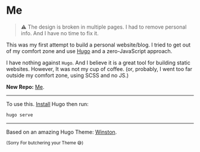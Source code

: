 # Me

> :warning: The design is broken in multiple pages. I had to remove personal info. And I have no time to fix it.

This was my first attempt to build a personal website/blog. I tried to get out of my comfort zone and use [Hugo](https://gohugo.io/) and a zero-JavaScript approach.

I have nothing against `Hugo`. And I believe it is a great tool for building static websites. However, It was not my cup of coffee. (or, probably, I went too far outside my comfort zone, using SCSS and no JS.)

**New Repo:** [Me](https://github.com/jihedmastouri).

---



To use this. [Install](https://gohugo.io/installation/) Hugo then run:

```sh
hugo serve
```
---

Based on an amazing Hugo Theme: [Winston](https://github.com/zerostaticthemes/hugo-winston-theme). 

<sub> (Sorry For butchering your Theme 😅) </sub>
